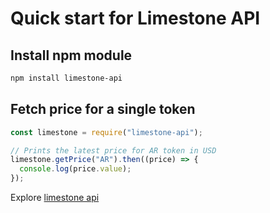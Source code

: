 # Quick start for Limestone API

## Install npm module
```bash
npm install limestone-api
```
## Fetch price for a single token
```js
const limestone = require("limestone-api");

// Prints the latest price for AR token in USD
limestone.getPrice("AR").then((price) => {
  console.log(price.value);
});
```

Explore [limestone api](../README.md#-usage)
